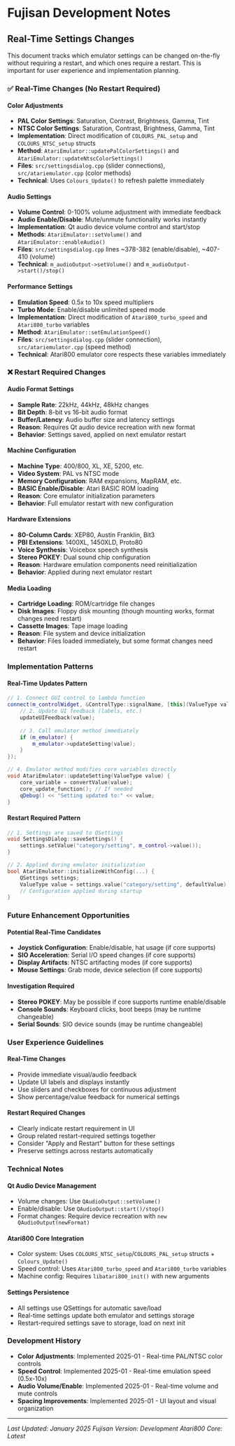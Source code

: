 # Fujisan Development Notes

## Real-Time Settings Changes

This document tracks which emulator settings can be changed on-the-fly without requiring a restart, and which ones require a restart. This is important for user experience and implementation planning.

### ✅ Real-Time Changes (No Restart Required)

#### **Color Adjustments**
- **PAL Color Settings**: Saturation, Contrast, Brightness, Gamma, Tint
- **NTSC Color Settings**: Saturation, Contrast, Brightness, Gamma, Tint
- **Implementation**: Direct modification of `COLOURS_PAL_setup` and `COLOURS_NTSC_setup` structs
- **Method**: `AtariEmulator::updatePalColorSettings()` and `AtariEmulator::updateNtscColorSettings()`
- **Files**: `src/settingsdialog.cpp` (slider connections), `src/atariemulator.cpp` (color methods)
- **Technical**: Uses `Colours_Update()` to refresh palette immediately

#### **Audio Settings**
- **Volume Control**: 0-100% volume adjustment with immediate feedback
- **Audio Enable/Disable**: Mute/unmute functionality works instantly
- **Implementation**: Qt audio device volume control and start/stop
- **Methods**: `AtariEmulator::setVolume()` and `AtariEmulator::enableAudio()`
- **Files**: `src/settingsdialog.cpp` lines ~378-382 (enable/disable), ~407-410 (volume)
- **Technical**: `m_audioOutput->setVolume()` and `m_audioOutput->start()/stop()`

#### **Performance Settings**
- **Emulation Speed**: 0.5x to 10x speed multipliers
- **Turbo Mode**: Enable/disable unlimited speed mode
- **Implementation**: Direct modification of `Atari800_turbo_speed` and `Atari800_turbo` variables
- **Method**: `AtariEmulator::setEmulationSpeed()`
- **Files**: `src/settingsdialog.cpp` (slider connection), `src/atariemulator.cpp` (speed method)
- **Technical**: Atari800 emulator core respects these variables immediately

### ❌ Restart Required Changes

#### **Audio Format Settings**
- **Sample Rate**: 22kHz, 44kHz, 48kHz changes
- **Bit Depth**: 8-bit vs 16-bit audio format
- **Buffer/Latency**: Audio buffer size and latency settings
- **Reason**: Requires Qt audio device recreation with new format
- **Behavior**: Settings saved, applied on next emulator restart

#### **Machine Configuration**
- **Machine Type**: 400/800, XL, XE, 5200, etc.
- **Video System**: PAL vs NTSC mode
- **Memory Configuration**: RAM expansions, MapRAM, etc.
- **BASIC Enable/Disable**: Atari BASIC ROM loading
- **Reason**: Core emulator initialization parameters
- **Behavior**: Full emulator restart with new configuration

#### **Hardware Extensions**
- **80-Column Cards**: XEP80, Austin Franklin, Bit3
- **PBI Extensions**: 1400XL, 1450XLD, Proto80
- **Voice Synthesis**: Voicebox speech synthesis
- **Stereo POKEY**: Dual sound chip configuration
- **Reason**: Hardware emulation components need reinitialization
- **Behavior**: Applied during next emulator restart

#### **Media Loading**
- **Cartridge Loading**: ROM/cartridge file changes
- **Disk Images**: Floppy disk mounting (though mounting works, format changes need restart)
- **Cassette Images**: Tape image loading
- **Reason**: File system and device initialization
- **Behavior**: Files loaded immediately, but some format changes need restart

### Implementation Patterns

#### **Real-Time Updates Pattern**
```cpp
// 1. Connect GUI control to lambda function
connect(m_controlWidget, &ControlType::signalName, [this](ValueType value) {
    // 2. Update UI feedback (labels, etc.)
    updateUIFeedback(value);
    
    // 3. Call emulator method immediately
    if (m_emulator) {
        m_emulator->updateSetting(value);
    }
});

// 4. Emulator method modifies core variables directly
void AtariEmulator::updateSetting(ValueType value) {
    core_variable = convertValue(value);
    core_update_function(); // If needed
    qDebug() << "Setting updated to:" << value;
}
```

#### **Restart Required Pattern**
```cpp
// 1. Settings are saved to QSettings
void SettingsDialog::saveSettings() {
    settings.setValue("category/setting", m_control->value());
}

// 2. Applied during emulator initialization
bool AtariEmulator::initializeWithConfig(...) {
    QSettings settings;
    ValueType value = settings.value("category/setting", defaultValue);
    // Configuration applied during startup
}
```

### Future Enhancement Opportunities

#### **Potential Real-Time Candidates**
- **Joystick Configuration**: Enable/disable, hat usage (if core supports)
- **SIO Acceleration**: Serial I/O speed changes (if core supports)
- **Display Artifacts**: NTSC artifacting modes (if core supports)
- **Mouse Settings**: Grab mode, device selection (if core supports)

#### **Investigation Required**
- **Stereo POKEY**: May be possible if core supports runtime enable/disable
- **Console Sounds**: Keyboard clicks, boot beeps (may be runtime changeable)
- **Serial Sounds**: SIO device sounds (may be runtime changeable)

### User Experience Guidelines

#### **Real-Time Changes**
- Provide immediate visual/audio feedback
- Update UI labels and displays instantly
- Use sliders and checkboxes for continuous adjustment
- Show percentage/value feedback for numerical settings

#### **Restart Required Changes**
- Clearly indicate restart requirement in UI
- Group related restart-required settings together
- Consider "Apply and Restart" button for these settings
- Preserve settings across restarts automatically

### Technical Notes

#### **Qt Audio Device Management**
- Volume changes: Use `QAudioOutput::setVolume()`
- Enable/disable: Use `QAudioOutput::start()/stop()`
- Format changes: Require device recreation with `new QAudioOutput(newFormat)`

#### **Atari800 Core Integration**
- Color system: Uses `COLOURS_NTSC_setup`/`COLOURS_PAL_setup` structs + `Colours_Update()`
- Speed control: Uses `Atari800_turbo_speed` and `Atari800_turbo` variables
- Machine config: Requires `libatari800_init()` with new arguments

#### **Settings Persistence**
- All settings use QSettings for automatic save/load
- Real-time settings update both emulator and settings storage
- Restart-required settings save to storage, load on next init

### Development History

- **Color Adjustments**: Implemented 2025-01 - Real-time PAL/NTSC color controls
- **Speed Control**: Implemented 2025-01 - Real-time emulation speed (0.5x-10x)  
- **Audio Volume/Enable**: Implemented 2025-01 - Real-time volume and mute controls
- **Spacing Improvements**: Implemented 2025-01 - UI layout and visual organization

---

*Last Updated: January 2025*
*Fujisan Version: Development*
*Atari800 Core: Latest*
